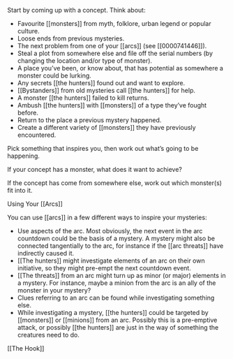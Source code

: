 
Start by coming up with a concept. Think about:

- Favourite [[monsters]] from myth, folklore, urban legend or popular culture.
- Loose ends from previous mysteries.
- The next problem from one of your [[arcs]] (see [[0000741446]]).
- Steal a plot from somewhere else and file off the serial numbers (by changing the location and/or type of monster).
- A place you’ve been, or know about, that has potential as somewhere a monster could be lurking.
- Any secrets [[the hunters]] found out and want to explore.
- [[Bystanders]] from old mysteries call [[the hunters]] for help.
- A monster [[the hunters]] failed to kill returns.
- Ambush [[the hunters]] with [[monsters]] of a type they’ve fought before.
- Return to the place a previous mystery happened.
- Create a different variety of [[monsters]] they have previously encountered.

Pick something that inspires you, then work out what’s going to be happening.

If your concept has a monster, what does it want to achieve?

If the concept has come from somewhere else, work out which monster(s) fit into it.

Using Your [[Arcs]]

You can use [[arcs]] in a few different ways to inspire your mysteries:

- Use aspects of the arc. Most obviously, the next event in the arc countdown could be the basis of a mystery. A mystery might also be connected tangentially to the arc, for instance if the [[arc threats]] have indirectly caused it.
- [[The hunters]] might investigate elements of an arc on their own initiative, so they might pre-empt the next countdown event.
- [[The threats]] from an arc might turn up as minor (or major) elements in a mystery. For instance, maybe a minion from the arc is an ally of the monster in your mystery?
- Clues referring to an arc can be found while investigating something else.
- While investigating a mystery, [[the hunters]] could be targeted by [[monsters]] or [[minions]] from an arc. Possibly this is a pre-emptive attack, or possibly [[the hunters]] are just in the way of something the creatures need to do.

[[The Hook]]
